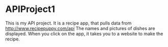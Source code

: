 # APIProject1

This is my API project.
It is a recipe app, that pulls data from http://www.recipepuppy.com/api
The names and pictures of dishes are displayed.
When you click on the app, it takes you to a website to make the recipe.
